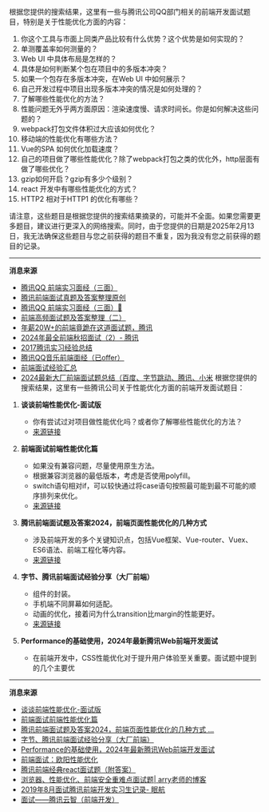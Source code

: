 根据您提供的搜索结果，这里有一些与腾讯公司QQ部门相关的前端开发面试题目，特别是关于性能优化方面的内容：

1. 你这个工具与市面上同类产品比较有什么优势？这个优势是如何实现的？
2. 单测覆盖率如何测量的？
3. Web UI 中具体布局是怎样的？
4. 具体是如何判断某个包在项目中的多版本冲突？
5. 如果一个包存在多版本冲突，在Web UI 中如何展示？
6. 自己开发过程中项目出现多版本冲突的情况是如何处理的？
7. 了解哪些性能优化的方法？
8. 性能问题无外乎两方面原因：渲染速度慢、请求时间长。你是如何解决这些问题的？
9. webpack打包文件体积过大应该如何优化？
10. 移动端的性能优化有哪些方法？
11. Vue的SPA 如何优化加载速度？
12. 自己的项目做了哪些性能优化？除了webpack打包之类的优化外，http层面有做了哪些优化？
13. gzip如何开启？gzip有多少个级别？
14. react 开发中有哪些性能优化的方式？
15. HTTP2 相对于HTTP1 的优化有哪些？

请注意，这些题目是根据您提供的搜索结果摘录的，可能并不全面。如果您需要更多题目，建议进行更深入的网络搜索。同时，由于您提供的日期是2025年2月13日，我无法确保这些题目与您之前获得的题目不重复，因为我没有您之前获得的题目的记录。

---
**消息来源**
- [腾讯QQ 前端实习面经（三面）](https://www.nowcoder.com/discuss/598988452306198528)
- [腾讯前端面试真题及答案整理原创](https://blog.csdn.net/qq_41581588/article/details/126987449)
- [腾讯QQ 前端实习面经（三面）🐌](https://m.nowcoder.com/feed/main/detail/dbacae23fde8462d8b6077041b17ae85?urlSource=home-api)
- [前端高频面试题及答案整理（二）](https://cloud.tencent.com/developer/article/2121109)
- [年薪20W+的前端竟跪在这道面试题，腾讯](https://juejin.cn/post/7420717697762099200)
- [2024年最全前端秋招面试（2）- 腾讯](https://blog.csdn.net/2401_84411433/article/details/138861251)
- [2017腾讯实习经验总结](https://earthsplitter.github.io/2017/03/31/2017%E8%85%BE%E8%AE%AF%E5%AE%9E%E4%B9%A0%E7%BB%8F%E9%AA%8C%E6%80%BB%E7%BB%93/)
- [腾讯QQ音乐前端面经（已offer）](https://zhuanlan.zhihu.com/p/386904391)
- [前端面试经验汇总](https://interview.html5.wiki/experience.html)
- [2024最新大厂前端面试题总结（百度、字节跳动、腾讯、小米](https://juejin.cn/post/7420712925348347944)
根据您提供的搜索结果，这里有一些腾讯公司关于性能优化方面的前端开发面试题目：

1. **谈谈前端性能优化-面试版**  
   - 你有尝试过对项目做性能优化吗？或者你了解哪些性能优化的方法？
   - [来源链接](https://cloud.tencent.com/developer/article/2136166)

2. **前端面试前端性能优化篇**  
   - 如果没有兼容问题，尽量使用原生方法。
   - 根据兼容浏览器的最低版本，考虑是否使用polyfill。
   - switch语句相对if，可以较快通过将case语句按照最可能到最不可能的顺序排列来优化。
   - [来源链接](https://cloud.tencent.com/developer/article/2130213)

3. **腾讯前端面试题及答案2024，前端页面性能优化的几种方式**  
   - 涉及前端开发的多个关键知识点，包括Vue框架、Vue-router、Vuex、ES6语法、前端工程化等内容。
   - [来源链接](https://blog.csdn.net/2401_83739727/article/details/137415023)

4. **字节、腾讯前端面试经验分享（大厂前端）**  
   - 组件的封装。
   - 手机端不同屏幕如何适配。
   - 动画的优化，接着问为什么transition比margin的性能更好。
   - [来源链接](http://www.bilibili.com/read/cv39504991/)

5. **Performance的基础使用，2024年最新腾讯Web前端开发面试**  
   - 在前端开发中，CSS性能优化对于提升用户体验至关重要。面试题中提到的几个主要优

---
**消息来源**
- [谈谈前端性能优化-面试版](https://cloud.tencent.com/developer/article/2136166)
- [前端面试前端性能优化篇](https://cloud.tencent.com/developer/article/2130213)
- [腾讯前端面试题及答案2024，前端页面性能优化的几种方式 ...](https://blog.csdn.net/2401_83739727/article/details/137415023)
- [字节、腾讯前端面试经验分享（大厂前端）](http://www.bilibili.com/read/cv39504991/)
- [Performance的基础使用，2024年最新腾讯Web前端开发面试](https://blog.csdn.net/m0_62261166/article/details/137576484)
- [前端面试：欧阳性能优化](https://m.ke.qq.com/video/387702305801153370)
- [腾讯前端经典react面试题（附答案）](https://juejin.cn/post/7201521440612139065)
- [浏览器、性能优化、前端安全重难点面试题| arry老师的博客](https://www.arryblog.com/interview/advanced/)
- [2019年8月面试腾讯前端开发实习生记录- 眠航](https://www.cnblogs.com/lwj-blog/p/11432622.html)
- [面试——腾讯云智（前端开发）](https://www.nowcoder.com/discuss/476051976762019840)
